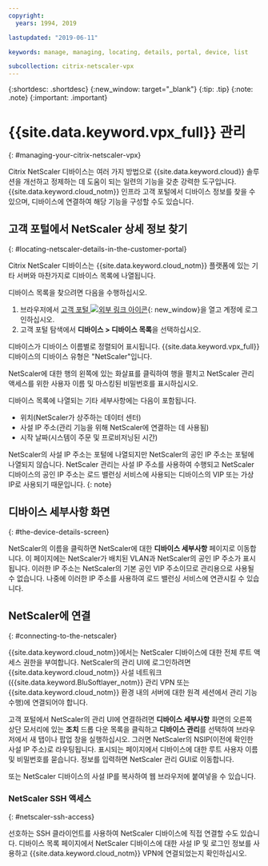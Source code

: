 ```yaml
---
copyright:
  years: 1994, 2019

lastupdated: "2019-06-11"

keywords: manage, managing, locating, details, portal, device, list

subcollection: citrix-netscaler-vpx
---
```


{:shortdesc: .shortdesc}
{:new_window: target="_blank"}
{:tip: .tip}
{:note: .note}
{:important: .important}

# {{site.data.keyword.vpx_full}} 관리
{: #managing-your-citrix-netscaler-vpx}

Citrix NetScaler 디바이스는 여러 가지 방법으로 {{site.data.keyword.cloud}} 솔루션을 개선하고 정제하는 데 도움이 되는 일련의 기능을 갖춘 강력한 도구입니다. {{site.data.keyword.cloud_notm}} 인프라 고객 포털에서 디바이스 정보를 찾을 수 있으며, 디바이스에 연결하여 해당 기능을 구성할 수도 있습니다.  

## 고객 포털에서 NetScaler 상세 정보 찾기
{: #locating-netscaler-details-in-the-customer-portal}

Citrix NetScaler 디바이스는 {{site.data.keyword.cloud_notm}} 플랫폼에 있는 기타 서버와 마찬가지로 디바이스 목록에 나열됩니다. 

디바이스 목록을 찾으려면 다음을 수행하십시오.

1. 브라우저에서 [고객 포털 ![외부 링크 아이콘](../../icons/launch-glyph.svg "외부 링크 아이콘")](https://control.softlayer.com/){: new_window}을 열고 계정에 로그인하십시오.
2. 고객 포털 탐색에서 **디바이스 > 디바이스 목록**을 선택하십시오.

디바이스가 디바이스 이름별로 정렬되어 표시됩니다. {{site.data.keyword.vpx_full}} 디바이스의 디바이스 유형은 "NetScaler"입니다.

NetScaler에 대한 행의 왼쪽에 있는 화살표를 클릭하여 행을 펼치고 NetScaler 관리 액세스를 위한 사용자 이름 및 마스킹된 비밀번호를 표시하십시오.

디바이스 목록에 나열되는 기타 세부사항에는 다음이 포함됩니다.

* 위치(NetScaler가 상주하는 데이터 센터)
* 사설 IP 주소(관리 기능을 위해 NetScaler에 연결하는 데 사용됨)
* 시작 날짜(시스템이 주문 및 프로비저닝된 시간)

NetScaler의 사설 IP 주소는 포털에 나열되지만 NetScaler의 공인 IP 주소는 포털에 나열되지 않습니다. NetScaler 관리는 사설 IP 주소를 사용하여 수행되고 NetScaler 디바이스의 공인 IP 주소는 로드 밸런싱 서비스에 사용되는 디바이스의 VIP 또는 가상 IP로 사용되기 때문입니다.
{: note}

## 디바이스 세부사항 화면
{: #the-device-details-screen}

NetScaler의 이름을 클릭하면 NetScaler에 대한 **디바이스 세부사항** 페이지로 이동합니다. 이 페이지에는 NetScaler가 배치된 VLAN과 NetScaler의 공인 IP 주소가 표시됩니다. 이러한 IP 주소는 NetScaler의 기본 공인 VIP 주소이므로 관리용으로 사용될 수 없습니다. 나중에 이러한 IP 주소를 사용하여 로드 밸런싱 서비스에 연관시킬 수 있습니다.

## NetScaler에 연결
{: #connecting-to-the-netscaler}

{{site.data.keyword.cloud_notm}}에서는 NetScaler 디바이스에 대한 전체 루트 액세스 권한을 부여합니다. NetScaler의 관리 UI에 로그인하려면 {{site.data.keyword.cloud_notm}} 사설 네트워크({{site.data.keyword.BluSoftlayer_notm}} 관리 VPN 또는 {{site.data.keyword.cloud_notm}} 환경 내의 서버에 대한 원격 세션에서 관리 기능 수행)에 연결되어야 합니다.

고객 포털에서 NetScaler의 관리 UI에 연결하려면 **디바이스 세부사항** 화면의 오른쪽 상단 모서리에 있는 **조치** 드롭 다운 목록을 클릭하고 **디바이스 관리**를 선택하여 브라우저에서 새 탭이나 팝업 창을 실행하십시오. 그러면 NetScaler의 NSIP(이전에 확인한 사설 IP 주소)로 라우팅됩니다. 표시되는 페이지에서 디바이스에 대한 루트 사용자 이름 및 비밀번호를 묻습니다. 정보를 입력하면 NetScaler 관리 GUI로 이동합니다.

또는 NetScaler 디바이스의 사설 IP를 복사하여 웹 브라우저에 붙여넣을 수 있습니다.

### NetScaler SSH 액세스
{: #netscaler-ssh-access}

선호하는 SSH 클라이언트를 사용하여 NetScaler 디바이스에 직접 연결할 수도 있습니다. 디바이스 목록 페이지에서 NetScaler 디바이스에 대한 사설 IP 및 로그인 정보를 사용하고 {{site.data.keyword.cloud_notm}} VPN에 연결되었는지 확인하십시오.
